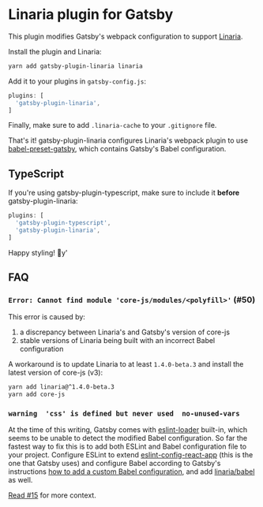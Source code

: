 # Linaria plugin for Gatsby

This plugin modifies Gatsby's webpack configuration to support [Linaria][].

Install the plugin and Linaria:

```sh
yarn add gatsby-plugin-linaria linaria
```

Add it to your plugins in `gatsby-config.js`:

```js
plugins: [
  'gatsby-plugin-linaria',
]
```

Finally, make sure to add `.linaria-cache` to your `.gitignore` file.

That's it! gatsby-plugin-linaria configures Linaria's webpack plugin to use
[babel-preset-gatsby][], which contains Gatsby's Babel configuration.

## TypeScript

If you're using gatsby-plugin-typescript, make sure to include it **before**
gatsby-plugin-linaria:

```js
plugins: [
  'gatsby-plugin-typescript',
  'gatsby-plugin-linaria',
]
```

Happy styling! :art:y'

[Linaria]: https://github.com/callstack/linaria
[babel-preset-gatsby]: https://github.com/gatsbyjs/gatsby/tree/master/packages/babel-preset-gatsby

## FAQ

### `Error: Cannot find module 'core-js/modules/<polyfill>'` (#50)

This error is caused by:

  1. a discrepancy between Linaria's and Gatsby's version of core-js
  2. stable versions of Linaria being built with an incorrect Babel configuration

A workaround is to update Linaria to at least `1.4.0-beta.3` and install the latest version of core-js (v3):

```sh
yarn add linaria@^1.4.0-beta.3
yarn add core-js
```

### `warning  'css' is defined but never used  no-unused-vars`

At the time of this writing, Gatsby comes with [eslint-loader](https://github.com/webpack-contrib/eslint-loader) built-in, which seems to be unable to detect the modified Babel configuration. So far the fastest way to fix this is to add both ESLint and Babel configuration file to your project. Configure ESLint to extend [eslint-config-react-app](https://github.com/facebook/create-react-app/tree/master/packages/eslint-config-react-app) (this is the one that Gatsby uses) and configure Babel according to Gatsby's instructions [how to add a custom Babel configuration](https://www.gatsbyjs.org/docs/babel/), and add [linaria/babel](https://github.com/callstack/linaria/blob/master/docs/CONFIGURATION.md#linariababel-preset) as well.

[Read #15](https://github.com/silvenon/gatsby-plugin-linaria/issues/15) for more context.
